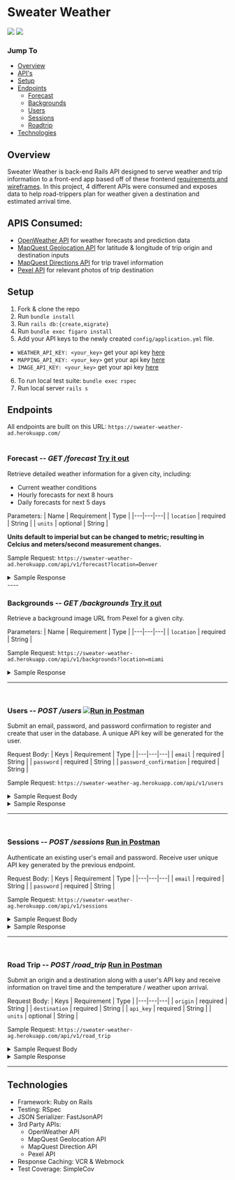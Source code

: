 # Sweater Weather

![](https://img.shields.io/badge/Ruby-2.5.3-informational?style=flat&logo=<LOGO_NAME>&logoColor=white&color=2bbc8a)
![](https://img.shields.io/badge/Rails-5.2.4.3-informational?style=flat&logo=<LOGO_NAME>&logoColor=white&color=2bbc8a)

### Jump To
- [Overview](#overview)
- [API's](#apis-consumed)
- [Setup](#setup)
- [Endpoints](#endpoints)
  - [Forecast](#forecast)
  - [Backgrounds](#backgrounds)
  - [Users](#users)
  - [Sessions](#sessions)
  - [Roadtrip](#roadtrip)
- [Technologies](#technologies)

## Overview

Sweater Weather is back-end Rails API designed to serve weather and trip information to a front-end app based off of these frontend [requirements and wireframes](https://backend.turing.io/module3/projects/sweater_weather/requirements). In this project, 4 different APIs were consumed and exposes data to help road-trippers plan for weather given a destination and estimated arrival time.

## APIS Consumed:
- [OpenWeather API](https://openweathermap.org/api/one-call-api) for weather forecasts and prediction data
- [MapQuest Geolocation API](https://developer.mapquest.com/documentation/geocoding-api/) for latitude & longitude of trip origin and destination inputs
- [MapQuest Directions API](https://developer.mapquest.com/documentation/directions-api/API ) for trip travel information
- [Pexel API](https://www.pexels.com/api/documentation/?#guidelines) for relevant photos of trip destination

## Setup
1. Fork & clone the repo
2. Run `bundle install`
3. Run `rails db:{create,migrate}`
4. Run `bundle exec figaro install`
5. Add your API keys to the newly created `config/application.yml` file.
  - `WEATHER_API_KEY: <your_key>` get your api key [here](https://openweathermap.org/api)
  - `MAPPING_API_KEY: <your_key>` get your api key [here](https://developer.mapquest.com/)
  - `IMAGE_API_KEY: <your_key>` get your api key [here](https://www.pexels.com/api/)
6. To run local test suite: `bundle exec rspec`
7. Run local server `rails s`

## Endpoints

All endpoints are built on this URL: ```https://sweater-weather-ad.herokuapp.com/```
<br><br>
### Forecast -- *GET /forecast* [Try it out](https://sweater-weather-ad.herokuapp.com/api/v1/forecast?location=denver) <a name="forecast"></a>

Retrieve detailed weather information for a given city, including:
- Current weather conditions
- Hourly forecasts for next 8 hours
- Daily forecasts for next 5 days

Parameters:
| Name  |  Requirement | Type  |
|---|---|---|
| `location`  | required  | String  |
| `units`  | optional  | String  |

**Units default to imperial but can be changed to metric; resulting in Celcius and meters/second measurement changes.**

Sample Request: ```https://sweater-weather-ad.herokuapp.com/api/v1/forecast?location=Denver```
<details>
<summary>Sample Response</summary>

```json
{
    "data": {
        "id": null,
        "type": "forecast",
        "attributes": {
            "location": {
                "coordinates": {
                    "lat": 39.738453,
                    "lng": -104.984853
                },
                "city": "Denver",
                "state": "CO",
                "country": "US"
            },
            "current": {
                "time": "2021-02-12T17:47:44.000+00:00",
                "sunrise": "2021-02-12T13:55:53.000+00:00",
                "sunset": "2021-02-13T00:32:39.000+00:00",
                "temp": 1.38,
                "feels_like": -8.55,
                "humidity": 85,
                "uvi": 2.86,
                "visibility": 10000,
                "conditions": "light snow",
                "icon": "http://openweathermap.org/img/wn/13d.png"
            },
            "hourly": [
                {
                    "time": "17:00:00",
                    "temp": 1.38,
                    "wind_speed": "6.31 mph",
                    "wind_direction": "from N",
                    "conditions": "overcast clouds",
                    "icon": "http://openweathermap.org/img/wn/04d.png"
                },
                {
                    "time": "18:00:00",
                    "temp": 9.32,
                    "wind_speed": "6.64 mph",
                    "wind_direction": "from N",
                    "conditions": "overcast clouds",
                    "icon": "http://openweathermap.org/img/wn/04d.png"
                },
                {
                    "time": "19:00:00",
                    "temp": 15.58,
                    "wind_speed": "7 mph",
                    "wind_direction": "from N",
                    "conditions": "broken clouds",
                    "icon": "http://openweathermap.org/img/wn/04d.png"
                },
                {
                    "time": "20:00:00",
                    "temp": 20.12,
                    "wind_speed": "6.93 mph",
                    "wind_direction": "from N",
                    "conditions": "broken clouds",
                    "icon": "http://openweathermap.org/img/wn/04d.png"
                },
                {
                    "time": "21:00:00",
                    "temp": 22.32,
                    "wind_speed": "7 mph",
                    "wind_direction": "from N",
                    "conditions": "broken clouds",
                    "icon": "http://openweathermap.org/img/wn/04d.png"
                },
                {
                    "time": "22:00:00",
                    "temp": 22.57,
                    "wind_speed": "8.19 mph",
                    "wind_direction": "from N",
                    "conditions": "broken clouds",
                    "icon": "http://openweathermap.org/img/wn/04d.png"
                },
                {
                    "time": "23:00:00",
                    "temp": 22.28,
                    "wind_speed": "8.14 mph",
                    "wind_direction": "from N",
                    "conditions": "broken clouds",
                    "icon": "http://openweathermap.org/img/wn/04d.png"
                },
                {
                    "time": "00:00:00",
                    "temp": 21.16,
                    "wind_speed": "8.84 mph",
                    "wind_direction": "from N",
                    "conditions": "broken clouds",
                    "icon": "http://openweathermap.org/img/wn/04d.png"
                }
            ],
            "daily": [
                {
                    "date": "02/12/21",
                    "sunrise": "13:55:53",
                    "sunset": "00:32:39",
                    "temp_high": 22.57,
                    "temp_low": 1.38,
                    "conditions": "broken clouds",
                    "icon": "http://openweathermap.org/img/wn/04d.png"
                },
                {
                    "date": "02/13/21",
                    "sunrise": "13:54:40",
                    "sunset": "00:33:50",
                    "temp_high": 18.27,
                    "temp_low": 7.54,
                    "conditions": "light snow",
                    "icon": "http://openweathermap.org/img/wn/13d.png"
                },
                {
                    "date": "02/14/21",
                    "sunrise": "13:53:26",
                    "sunset": "00:35:00",
                    "temp_high": 7.83,
                    "temp_low": 0.75,
                    "conditions": "light snow",
                    "icon": "http://openweathermap.org/img/wn/13d.png"
                },
                {
                    "date": "02/15/21",
                    "sunrise": "13:52:11",
                    "sunset": "00:36:11",
                    "temp_high": 20.79,
                    "temp_low": -2.29,
                    "conditions": "broken clouds",
                    "icon": "http://openweathermap.org/img/wn/04d.png"
                },
                {
                    "date": "02/16/21",
                    "sunrise": "13:50:55",
                    "sunset": "00:37:21",
                    "temp_high": 39.42,
                    "temp_low": 15.03,
                    "conditions": "clear sky",
                    "icon": "http://openweathermap.org/img/wn/01d.png"
                }
            ]
        }
    }
}
```
</details>
----

<br>

### Backgrounds -- *GET /backgrounds* [Try it out](https://sweater-weather-ad.herokuapp.com/api/v1/backgrounds?location=miami) <a name="backgrounds"></a>

Retrieve a background image URL from Pexel for a given city.

Parameters:
| Name  |  Requirement | Type  |
|---|---|---|
| `location`  | required  | String  |

Sample Request: `https://sweater-weather-ad.herokuapp.com/api/v1/backgrounds?location=miami`
<details>
<summary>Sample Response</summary>

```json
{
  "data": {
      "id": null,
      "type": "image",
      "attributes": {
          "image": {
              "location": "miami",
              "image_url": "https://www.pexels.com/photo/high-rise-buildings-during-nighttime-421655/",
              "credit": {
                  "source": "pexels.com",
                  "photographer": "Elvis Vasquez",
                  "photographer_url": "https://www.pexels.com/@elvis-vasquez-136708"
              }
          }
      }
  }
}
```
</details>

----

<br>

### Users -- *POST /users* [![Run in Postman](https://run.pstmn.io/button.svg)](https://app.getpostman.com/run-collection/e07eb916774801fd2b2a) <a name="users"></a>

Submit an email, password, and password confirmation to register and create that user in the database. A unique API key will be generated for the user.

Request Body:
| Keys  |  Requirement | Type  |
|---|---|---|
| `email`  | required  | String  |
| `password`  | required  | String  |
| `password_confirmation`  | required  | String  |

Sample Request: `https://sweater-weather-ag.herokuapp.com/api/v1/users`
<details>
<summary>Sample Request Body</summary>

```json
{
  "email": "me@user.com",
  "password": "54321",
  "password_confirmation": "54321"
}
```
</details>

<details>
<summary>Sample Response</summary>

```json
{
  "data": {
    "id": "1",
    "type": "user",
    "attributes": {
      "email": "me@user.com",
      "api_key": "5a341ecd-2eac-461e-924a-f9257a609345"
    }
  }
}
```
</details>

----

<br>

### Sessions -- *POST /sessions* [Run in Postman](https://app.getpostman.com/run-collection/e07eb916774801fd2b2a) <a name="sessions"></a>

Authenticate an existing user's email and password. Receive user unique API key generated by the previous endpoint.

Request Body:
| Keys  |  Requirement | Type  |
|---|---|---|
| `email`  | required  | String  |
| `password`  | required  | String  |

Sample Request: `https://sweater-weather-ag.herokuapp.com/api/v1/sessions`
<details>
<summary>Sample Request Body</summary>

```json
{
  "email": "me@user.com",
  "password": "54321"
}
```
</details>

<details>
<summary>Sample Response</summary>

```json
{
    "data": {
        "id": "1",
        "type": "user",
        "attributes": {
            "email": "me@user.com",
            "api_key": "5a341ecd-2eac-461e-924a-f9257a609345"
        }
    }
}
```
</details>

----

<br>

### Road Trip -- *POST /road_trip* [Run in Postman](https://app.getpostman.com/run-collection/e07eb916774801fd2b2a) <a name="roadtrip"></a>

Submit an origin and a destination along with a user's API key and receive information on travel time and the temperature / weather upon arrival.

Request Body:
| Keys  |  Requirement | Type  |
|---|---|---|
| `origin`  | required  | String  |
| `destination`  | required  | String  |
| `api_key`  | required  | String  |
| `units`  | optional | String  |


Sample Request: `https://sweater-weather-ag.herokuapp.com/api/v1/road_trip`
<details>
<summary>Sample Request Body</summary>

```json
{
  "origin": "Miami,FL",
  "destination": "Denver,CO",
  "api_key": "5a341ecd-2eac-461e-924a-f9257a609345"
}
```
</details>

<details>
<summary>Sample Response</summary>

```json
{
    "data": {
        "id": null,
        "type": "road_trip",
        "attributes": {
            "origin": "Miami,FL",
            "destination": "Denver,CO",
            "travel_time": "30:12:30",
            "weather_at_eta": {
                "temperature": 17.02,
                "conditions": "overcast clouds"
            }
        }
    }
}
```
</details>

----

## Technologies

- Framework: Ruby on Rails
- Testing: RSpec
- JSON Serializer: FastJsonAPI
- 3rd Party APIs:
  - OpenWeather API
  - MapQuest Geolocation API
  - MapQuest Direction API
  - Pexel API
- Response Caching: VCR & Webmock
- Test Coverage: SimpleCov
